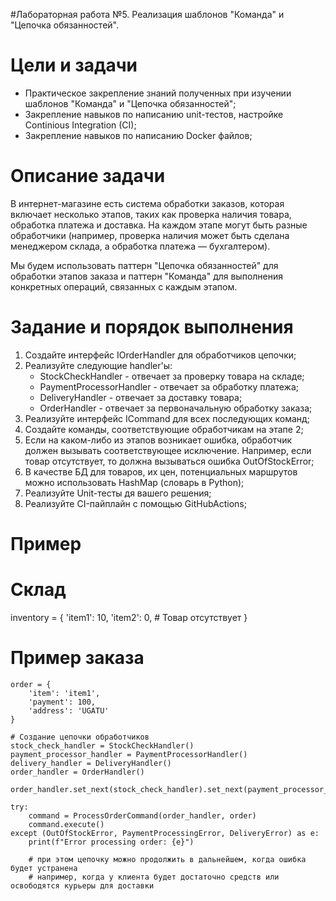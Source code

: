 #Лабораторная работа №5. Реализация шаблонов "Команда" и "Цепочка обязанностей".

# Цели и задачи
  - Практическое закрепление знаний полученных при изучении шаблонов "Команда" и "Цепочка обязанностей";
  - Закрепление навыков по написанию unit-тестов, настройке Continious Integration (CI);
  - Закрепление навыков по написанию Docker файлов;
# Описание задачи
В интернет-магазине есть система обработки заказов, которая включает несколько этапов, таких как проверка наличия товара, обработка платежа и доставка. На каждом этапе могут быть разные обработчики (например, проверка наличия может быть сделана менеджером склада, а обработка платежа — бухгалтером).

Мы будем использовать паттерн "Цепочка обязанностей" для обработки этапов заказа и паттерн "Команда" для выполнения конкретных операций, связанных с каждым этапом.

# Задание и порядок выполнения
1. Создайте интерфейс IOrderHandler для обработчиков цепочки;
2. Реализуйте следующие handler'ы:
   - StockCheckHandler - отвечает за проверку товара на складе;
   - PaymentProcessorHandler - отвечает за обработку платежа;
   - DeliveryHandler - отвечает за доставку товара;
   - OrderHandler - отвечает за первоначальную обработку заказа;
3. Реализуйте интерфейс ICommand для всех последующих команд;
4. Создайте команды, соответствующие обработчикам на этапе 2;
5. Если на каком-либо из этапов возникает ошибка, обработчик должен вызывать соответствующее исключение. Например, если товар отсутствует, то должна вызываться ошибка OutOfStockError;
6. В качестве БД для товаров, их цен, потенциальных маршрутов можно использовать HashMap (словарь в Python);
7. Реализуйте Unit-тесты дя вашего решения;
8. Реализуйте CI-пайплайн с помощью GitHubActions;

# Пример
# Склад
inventory = {
    'item1': 10,
    'item2': 0,  # Товар отсутствует
}

# Пример заказа
```
order = {
    'item': 'item1',
    'payment': 100,
    'address': 'UGATU'
}

# Создание цепочки обработчиков
stock_check_handler = StockCheckHandler()
payment_processor_handler = PaymentProcessorHandler()
delivery_handler = DeliveryHandler()
order_handler = OrderHandler()

order_handler.set_next(stock_check_handler).set_next(payment_processor_handler).set_next(delivery_handler)

try:
    command = ProcessOrderCommand(order_handler, order)
    command.execute()
except (OutOfStockError, PaymentProcessingError, DeliveryError) as e:
    print(f"Error processing order: {e}")

    # при этом цепочку можно продолжить в дальнейшем, когда ошибка будет устранена
    # например, когда у клиента будет достаточно средств или освободятся курьеры для доставки
```

